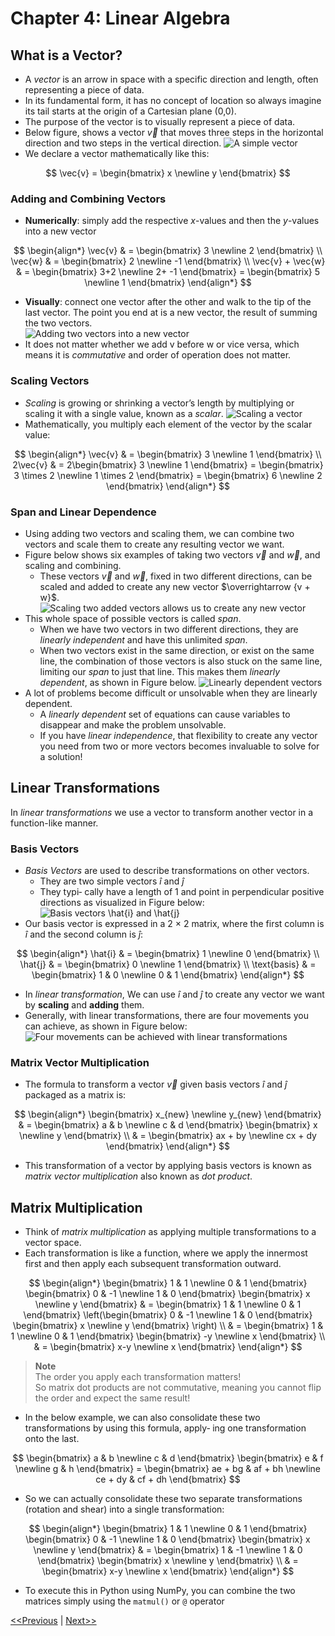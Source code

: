 # Chapter 4: Linear Algebra
## What is a Vector?
* A _vector_ is an arrow in space with a specific direction and length, often representing a piece of data.
* In its fundamental form, it has no concept of location so always imagine its tail starts at the origin of a Cartesian plane (0,0).
* The purpose of the vector is to visually represent a piece of data.
* Below figure, shows a vector $\vec{v}$ that moves three steps in the horizontal direction and two steps in the vertical direction.
![A simple vector](./images/vector-01.jpg)  
* We declare a vector mathematically like this:

$$
\vec{v} = \begin{bmatrix}
x \newline
y
\end{bmatrix}
$$

### Adding and Combining Vectors
* **Numerically**: simply add the respective $x$-values and then the $y$-values into a new vector

$$
\begin{align*}
\vec{v} & = \begin{bmatrix} 3 \newline 2 \end{bmatrix} \\
\vec{w} & = \begin{bmatrix} 2 \newline -1 \end{bmatrix} \\
\vec{v} + \vec{w} & = \begin{bmatrix} 3+2 \newline 2+ -1 \end{bmatrix} = \begin{bmatrix} 5 \newline 1 \end{bmatrix}
\end{align*}
$$

* **Visually**: connect one vector after the other and walk to the tip of the last vector. The point you end at is a new vector, the result of summing the two vectors.  
![Adding two vectors into a new vector](./images/vector-02.jpg)
* It does not matter whether we add v before w or vice versa, which means it is _commutative_ and order of operation does not matter.
### Scaling Vectors
* _Scaling_ is growing or shrinking a vector’s length by multiplying or scaling it with a single value, known as a _scalar_.
![Scaling a vector](./images/vector-03.jpg)
* Mathematically, you multiply each element of the vector by the scalar value:

$$
\begin{align*}
\vec{v} & = \begin{bmatrix} 3 \newline 1 \end{bmatrix} \\
2\vec{v} & = 2\begin{bmatrix} 3 \newline 1 \end{bmatrix} = \begin{bmatrix} 3 \times 2 \newline 1 \times 2 \end{bmatrix} = \begin{bmatrix} 6 \newline 2 \end{bmatrix}
\end{align*}
$$
### Span and Linear Dependence
* Using adding two vectors and scaling them, we can combine two vectors and scale them to create any resulting vector we want.
* Figure below shows six examples of taking two vectors $\vec{v}$ and $\vec{w}$, and scaling and combining.
    * These vectors $\vec{v}$ and $\vec{w}$, fixed in two different directions, can be scaled and added to create any new vector $\overrightarrow {v + w}$.
![Scaling two added vectors allows us to create any new vector](./images/vector-04.jpg)
* This whole space of possible vectors is called _span_.
    * When we have two vectors in two different directions, they are _linearly independent_ and have this unlimited _span_.
    * When two vectors exist in the same direction, or exist on the same line, the combination of those vectors is also stuck on the same line, limiting our _span_ to just that line. This makes them _linearly dependent_, as shown in Figure below.
![Linearly dependent vectors](./images/vector-05.jpg)
* A lot of problems become difficult or unsolvable when they are linearly dependent.
    * A _linearly dependent_ set of equations can cause variables to disappear and make the problem unsolvable.
    * If you have _linear independence_, that flexibility to create any vector you need from two or more vectors becomes invaluable to solve for a solution!

## Linear Transformations
In _linear transformations_ we use a vector to transform another vector in a function-like manner.
### Basis Vectors
* _Basis Vectors_ are used to describe transformations on other vectors.
    * They are two simple vectors $\hat{i}$ and $\hat{j}$
    * They typi‐ cally have a length of 1 and point in perpendicular positive directions as visualized in Figure below:
    ![Basis vectors $\hat{i}$ and $\hat{j}$](./images/vector-06.jpg)
* Our basis vector is expressed in a 2 × 2 matrix, where the first column is $\hat{i}$ and the second column is $\hat{j}$:

$$
\begin{align*}
\hat{i} & = \begin{bmatrix} 1 \newline 0 \end{bmatrix} \\
\hat{j} & = \begin{bmatrix} 0 \newline 1 \end{bmatrix} \\
\text{basis} & = \begin{bmatrix} 1 & 0 \newline 0 & 1 \end{bmatrix}
\end{align*}
$$

* In _linear transformation_, We can use $\hat{i}$ and $\hat{j}$ to create any vector we want by **scaling** and **adding** them.
* Generally, with linear transformations, there are four movements you can achieve, as shown in Figure below:
![Four movements can be achieved with linear transformations](./images/vector-07.jpg)

### Matrix Vector Multiplication
* The formula to transform a vector $\vec{v}$ given basis vectors $\hat{i}$ and $\hat{j}$ packaged as a matrix is:

$$
\begin{align*}
\begin{bmatrix} x_{new} \newline y_{new} \end{bmatrix} & = \begin{bmatrix} a & b \newline c & d \end{bmatrix} \begin{bmatrix} x \newline y \end{bmatrix} \\
& = \begin{bmatrix} ax + by \newline cx + dy \end{bmatrix}
\end{align*}
$$

* This transformation of a vector by applying basis vectors is known as _matrix vector multiplication_ also known as _dot product_.

## Matrix Multiplication
* Think of _matrix multiplication_ as applying multiple transformations to a vector space.
* Each transformation is like a function, where we apply the innermost first and then apply each subsequent transformation outward.

$$
\begin{align*}
\begin{bmatrix} 1 & 1 \newline 0 & 1 \end{bmatrix} \begin{bmatrix} 0 & -1 \newline 1 & 0 \end{bmatrix} \begin{bmatrix} x \newline y \end{bmatrix} & = \begin{bmatrix} 1 & 1 \newline 0 & 1 \end{bmatrix} \left(\begin{bmatrix} 0 & -1 \newline 1 & 0 \end{bmatrix} \begin{bmatrix} x \newline y \end{bmatrix} \right) \\
& = \begin{bmatrix} 1 & 1 \newline 0 & 1 \end{bmatrix} \begin{bmatrix} -y \newline x \end{bmatrix} \\
& = \begin{bmatrix} x-y \newline x \end{bmatrix}
\end{align*}
$$

> **Note**  
> The order you apply each transformation matters!  
> So matrix dot products are not commutative, meaning you cannot flip the order and expect the same result!


* In the below example, we can also consolidate these two transformations by using this formula, apply‐ ing one transformation onto the last.

$$
\begin{bmatrix} a & b \newline c & d \end{bmatrix} \begin{bmatrix} e & f \newline g & h \end{bmatrix} = \begin{bmatrix} ae + bg & af + bh \newline ce + dy & cf + dh \end{bmatrix}
$$

* So we can actually consolidate these two separate transformations (rotation and shear) into a single transformation:

$$
\begin{align*}
\begin{bmatrix} 1 & 1 \newline 0 & 1 \end{bmatrix} \begin{bmatrix} 0 & -1 \newline 1 & 0 \end{bmatrix} \begin{bmatrix} x \newline y \end{bmatrix} & = \begin{bmatrix} 1 & -1 \newline 1 & 0 \end{bmatrix} \begin{bmatrix} x \newline y \end{bmatrix} \\
& = \begin{bmatrix} x-y \newline x \end{bmatrix}
\end{align*}
$$

* To execute this in Python using NumPy, you can combine the two matrices simply using the `matmul()` or `@` operator


[<<Previous](../statistics_hypothesis_testing/README.md) | [Next>>]()